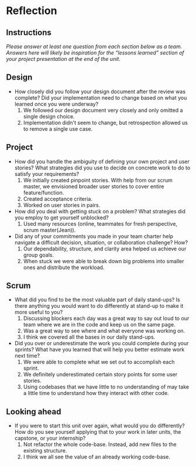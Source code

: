 # Reflection

## Instructions

_Please answer at least one question from each section below as a team. Answers here will likely be inspiration for the “lessons learned” section of your project presentation at the end of the unit._

## Design

* How closely did you follow your design document after the review was complete? Did your implementation need to change based on what you learned once you were underway?
  1. We followed our design document very closely and only omitted a single design choice.
  2. Implementation didn't seem to change, but retrospection allowed us to remove a single use case.

## Project

* How did you handle the ambiguity of defining your own project and user stories? What strategies did you use to decide on concrete work to do to
  satisfy your requirements?
  1. We initially created pinpoint stories. With help from our scrum master, we envisioned broader user stories to cover entire feature/function.
  2. Created acceptance criteria.
  3. Worked on user stories in pairs.
* How did you deal with getting stuck on a problem? What strategies did you employ to get yourself unblocked?
  1. Used many resources (online, teammates for fresh perspective, scrum master(Jean)).
* Did any of your commitments you made in your team charter help navigate a difficult decision, situation, or collaboration challenge? How?
  1. Our dependability, structure, and clarity area helped us achieve our group goals.
  2. When stuck we were able to break down big problems into smaller ones and distribute the workload.

## Scrum

* What did you find to be the most valuable part of daily stand-ups? Is there anything you would want to do differently at stand-up to make it more useful to you?
  1. Discussing blockers each day was a great way to say out loud to our team where we are in the code and keep us on the same page.
  2. Was a great way to see where and what everyone was working on.
  3. I think we covered all the bases in our daily stand-ups.
* Did you over or underestimate the work you could complete during your sprints? What have you learned that will help you better estimate work next time?
  1. We were able to complete what we set out to accomplish each sprint. 
  2. We definitely underestimated certain story points for some user stories.
  3. Using codebases that we have little to no understanding of may take a little time to understand how they interact with other code.

## Looking ahead

* If you were to start this unit over again, what would you do differently? How do you see yourself applying that to your work in later units, the capstone, or your internship?
  1. Not refactor the whole code-base. Instead, add new files to the existing structure.
  2. I think we all see the value of an already working code-base.
